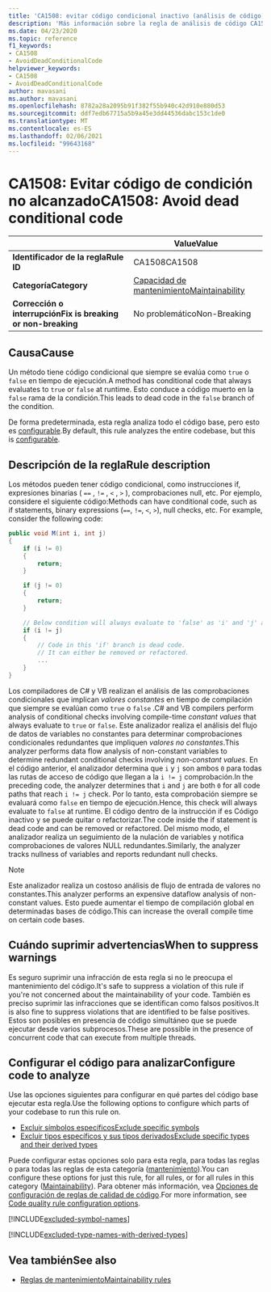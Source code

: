 ```yaml
---
title: 'CA1508: evitar código condicional inactivo (análisis de código)'
description: 'Más información sobre la regla de análisis de código CA1508: evitar código condicional inactivo'
ms.date: 04/23/2020
ms.topic: reference
f1_keywords:
- CA1508
- AvoidDeadConditionalCode
helpviewer_keywords:
- CA1508
- AvoidDeadConditionalCode
author: mavasani
ms.author: mavasani
ms.openlocfilehash: 8782a28a2095b91f382f55b940c42d910e880d53
ms.sourcegitcommit: ddf7edb67715a5b9a45e3dd44536dabc153c1de0
ms.translationtype: MT
ms.contentlocale: es-ES
ms.lasthandoff: 02/06/2021
ms.locfileid: "99643168"
---
```

# <a name="ca1508-avoid-dead-conditional-code"></a><span data-ttu-id="c2f9e-103">CA1508: Evitar código de condición no alcanzado</span><span class="sxs-lookup"><span data-stu-id="c2f9e-103">CA1508: Avoid dead conditional code</span></span>

| | <span data-ttu-id="c2f9e-104">Value</span><span class="sxs-lookup"><span data-stu-id="c2f9e-104">Value</span></span> |
|-|-|
| <span data-ttu-id="c2f9e-105">**Identificador de la regla**</span><span class="sxs-lookup"><span data-stu-id="c2f9e-105">**Rule ID**</span></span> |<span data-ttu-id="c2f9e-106">CA1508</span><span class="sxs-lookup"><span data-stu-id="c2f9e-106">CA1508</span></span>|
| <span data-ttu-id="c2f9e-107">**Categoría**</span><span class="sxs-lookup"><span data-stu-id="c2f9e-107">**Category**</span></span> |[<span data-ttu-id="c2f9e-108">Capacidad de mantenimiento</span><span class="sxs-lookup"><span data-stu-id="c2f9e-108">Maintainability</span></span>](maintainability-warnings.md)|
| <span data-ttu-id="c2f9e-109">**Corrección o interrupción**</span><span class="sxs-lookup"><span data-stu-id="c2f9e-109">**Fix is breaking or non-breaking**</span></span> |<span data-ttu-id="c2f9e-110">No problemático</span><span class="sxs-lookup"><span data-stu-id="c2f9e-110">Non-Breaking</span></span>|

## <a name="cause"></a><span data-ttu-id="c2f9e-111">Causa</span><span class="sxs-lookup"><span data-stu-id="c2f9e-111">Cause</span></span>

<span data-ttu-id="c2f9e-112">Un método tiene código condicional que siempre se evalúa como `true` o `false` en tiempo de ejecución.</span><span class="sxs-lookup"><span data-stu-id="c2f9e-112">A method has conditional code that always evaluates to `true` or `false` at runtime.</span></span> <span data-ttu-id="c2f9e-113">Esto conduce a código muerto en la `false` rama de la condición.</span><span class="sxs-lookup"><span data-stu-id="c2f9e-113">This leads to dead code in the `false` branch of the condition.</span></span>

<span data-ttu-id="c2f9e-114">De forma predeterminada, esta regla analiza todo el código base, pero esto es [configurable](#configure-code-to-analyze).</span><span class="sxs-lookup"><span data-stu-id="c2f9e-114">By default, this rule analyzes the entire codebase, but this is [configurable](#configure-code-to-analyze).</span></span>

## <a name="rule-description"></a><span data-ttu-id="c2f9e-115">Descripción de la regla</span><span class="sxs-lookup"><span data-stu-id="c2f9e-115">Rule description</span></span>

<span data-ttu-id="c2f9e-116">Los métodos pueden tener código condicional, como instrucciones if, expresiones binarias ( `==` , `!=` , `<` , `>` ), comprobaciones null, etc. Por ejemplo, considere el siguiente código:</span><span class="sxs-lookup"><span data-stu-id="c2f9e-116">Methods can have conditional code, such as if statements, binary expressions (`==`, `!=`, `<`, `>`), null checks, etc. For example, consider the following code:</span></span>

```csharp
public void M(int i, int j)
{
    if (i != 0)
    {
        return;
    }

    if (j != 0)
    {
        return;
    }

    // Below condition will always evaluate to 'false' as 'i' and 'j' are both '0' here.
    if (i != j)
    {
        // Code in this 'if' branch is dead code.
        // It can either be removed or refactored.
        ...
    }
}
```

<span data-ttu-id="c2f9e-117">Los compiladores de C# y VB realizan el análisis de las comprobaciones condicionales que implican _valores constantes_ en tiempo de compilación que siempre se evalúan como `true` o `false` .</span><span class="sxs-lookup"><span data-stu-id="c2f9e-117">C# and VB compilers perform analysis of conditional checks involving compile-time _constant values_ that always evaluate to `true` or `false`.</span></span> <span data-ttu-id="c2f9e-118">Este analizador realiza el análisis del flujo de datos de variables no constantes para determinar comprobaciones condicionales redundantes que impliquen _valores no constantes_.</span><span class="sxs-lookup"><span data-stu-id="c2f9e-118">This analyzer performs data flow analysis of non-constant variables to determine redundant conditional checks involving _non-constant values_.</span></span> <span data-ttu-id="c2f9e-119">En el código anterior, el analizador determina que `i` y `j` son ambos `0` para todas las rutas de acceso de código que llegan a la `i != j` comprobación.</span><span class="sxs-lookup"><span data-stu-id="c2f9e-119">In the preceding code, the analyzer determines that `i` and `j` are both `0` for all code paths that reach `i != j` check.</span></span> <span data-ttu-id="c2f9e-120">Por lo tanto, esta comprobación siempre se evaluará como `false` en tiempo de ejecución.</span><span class="sxs-lookup"><span data-stu-id="c2f9e-120">Hence, this check will always evaluate to `false` at runtime.</span></span> <span data-ttu-id="c2f9e-121">El código dentro de la instrucción if es Código inactivo y se puede quitar o refactorizar.</span><span class="sxs-lookup"><span data-stu-id="c2f9e-121">The code inside the if statement is dead code and can be removed or refactored.</span></span> <span data-ttu-id="c2f9e-122">Del mismo modo, el analizador realiza un seguimiento de la nulación de variables y notifica comprobaciones de valores NULL redundantes.</span><span class="sxs-lookup"><span data-stu-id="c2f9e-122">Similarly, the analyzer tracks nullness of variables and reports redundant null checks.</span></span>

> [!NOTE]
> <span data-ttu-id="c2f9e-123">Este analizador realiza un costoso análisis de flujo de entrada de valores no constantes.</span><span class="sxs-lookup"><span data-stu-id="c2f9e-123">This analyzer performs an expensive dataflow analysis of non-constant values.</span></span> <span data-ttu-id="c2f9e-124">Esto puede aumentar el tiempo de compilación global en determinadas bases de código.</span><span class="sxs-lookup"><span data-stu-id="c2f9e-124">This can increase the overall compile time on certain code bases.</span></span>

## <a name="when-to-suppress-warnings"></a><span data-ttu-id="c2f9e-125">Cuándo suprimir advertencias</span><span class="sxs-lookup"><span data-stu-id="c2f9e-125">When to suppress warnings</span></span>

<span data-ttu-id="c2f9e-126">Es seguro suprimir una infracción de esta regla si no le preocupa el mantenimiento del código.</span><span class="sxs-lookup"><span data-stu-id="c2f9e-126">It's safe to suppress a violation of this rule if you're not concerned about the maintainability of your code.</span></span> <span data-ttu-id="c2f9e-127">También es preciso suprimir las infracciones que se identifican como falsos positivos.</span><span class="sxs-lookup"><span data-stu-id="c2f9e-127">It is also fine to suppress violations that are identified to be false positives.</span></span> <span data-ttu-id="c2f9e-128">Estos son posibles en presencia de código simultáneo que se puede ejecutar desde varios subprocesos.</span><span class="sxs-lookup"><span data-stu-id="c2f9e-128">These are possible in the presence of concurrent code that can execute from multiple threads.</span></span>

## <a name="configure-code-to-analyze"></a><span data-ttu-id="c2f9e-129">Configurar el código para analizar</span><span class="sxs-lookup"><span data-stu-id="c2f9e-129">Configure code to analyze</span></span>

<span data-ttu-id="c2f9e-130">Use las opciones siguientes para configurar en qué partes del código base ejecutar esta regla.</span><span class="sxs-lookup"><span data-stu-id="c2f9e-130">Use the following options to configure which parts of your codebase to run this rule on.</span></span>

- [<span data-ttu-id="c2f9e-131">Excluir símbolos específicos</span><span class="sxs-lookup"><span data-stu-id="c2f9e-131">Exclude specific symbols</span></span>](#exclude-specific-symbols)
- [<span data-ttu-id="c2f9e-132">Excluir tipos específicos y sus tipos derivados</span><span class="sxs-lookup"><span data-stu-id="c2f9e-132">Exclude specific types and their derived types</span></span>](#exclude-specific-types-and-their-derived-types)

<span data-ttu-id="c2f9e-133">Puede configurar estas opciones solo para esta regla, para todas las reglas o para todas las reglas de esta categoría ([mantenimiento](maintainability-warnings.md)).</span><span class="sxs-lookup"><span data-stu-id="c2f9e-133">You can configure these options for just this rule, for all rules, or for all rules in this category ([Maintainability](maintainability-warnings.md)).</span></span> <span data-ttu-id="c2f9e-134">Para obtener más información, vea [Opciones de configuración de reglas de calidad de código](../code-quality-rule-options.md).</span><span class="sxs-lookup"><span data-stu-id="c2f9e-134">For more information, see [Code quality rule configuration options](../code-quality-rule-options.md).</span></span>

[!INCLUDE[excluded-symbol-names](~/includes/code-analysis/excluded-symbol-names.md)]

[!INCLUDE[excluded-type-names-with-derived-types](~/includes/code-analysis/excluded-type-names-with-derived-types.md)]

## <a name="see-also"></a><span data-ttu-id="c2f9e-135">Vea también</span><span class="sxs-lookup"><span data-stu-id="c2f9e-135">See also</span></span>

- [<span data-ttu-id="c2f9e-136">Reglas de mantenimiento</span><span class="sxs-lookup"><span data-stu-id="c2f9e-136">Maintainability rules</span></span>](maintainability-warnings.md)
